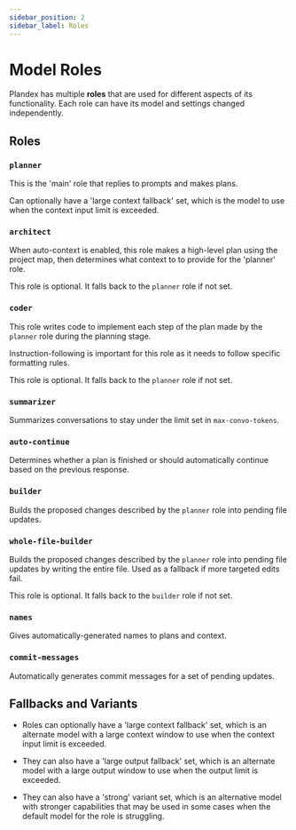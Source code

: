 ```yaml
---
sidebar_position: 2
sidebar_label: Roles
---
```


# Model Roles

Plandex has multiple **roles** that are used for different aspects of its functionality. Each role can have its model and settings changed independently.

## Roles

### `planner`

This is the 'main' role that replies to prompts and makes plans.

Can optionally have a 'large context fallback' set, which is the model to use when the context input limit is exceeded.

### `architect`

When auto-context is enabled, this role makes a high-level plan using the project map, then determines what context to to provide for the 'planner' role.

This role is optional. It falls back to the `planner` role if not set.

### `coder`

This role writes code to implement each step of the plan made by the `planner` role during the planning stage.

Instruction-following is important for this role as it needs to follow specific formatting rules.

This role is optional. It falls back to the `planner` role if not set.

### `summarizer`

Summarizes conversations to stay under the limit set in `max-convo-tokens`.

### `auto-continue`

Determines whether a plan is finished or should automatically continue based on the previous response.

### `builder`

Builds the proposed changes described by the `planner` role into pending file updates.

### `whole-file-builder`

Builds the proposed changes described by the `planner` role into pending file updates by writing the entire file. Used as a fallback if more targeted edits fail.

This role is optional. It falls back to the `builder` role if not set.

### `names`

Gives automatically-generated names to plans and context.

### `commit-messages`

Automatically generates commit messages for a set of pending updates.

## Fallbacks and Variants

- Roles can optionally have a 'large context fallback' set, which is an alternate model with a large context window to use when the context input limit is exceeded.

- They can also have a 'large output fallback' set, which is an alternate model with a large output window to use when the output limit is exceeded.

- They can also have a 'strong' variant set, which is an alternative model with stronger capabilities that may be used in some cases when the default model for the role is struggling.
